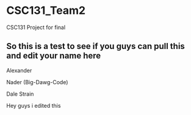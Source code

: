 # CSC131_Team2
CSC131 Project for final

So this is a test to see if you guys can pull this and edit your
name here
--------------
Alexander

Nader (Big-Dawg-Code)

Dale Strain

Hey guys i edited this